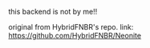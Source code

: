 this backend is not by me!!

original from HybridFNBR's repo. link: https://github.com/HybridFNBR/Neonite
